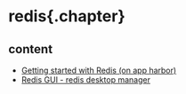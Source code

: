 
# redis{.chapter}

## content

- [Getting started with Redis (on app harbor)](getting_started.md)
- [Redis GUI - redis desktop manager](redis_desktop_manager.md)
